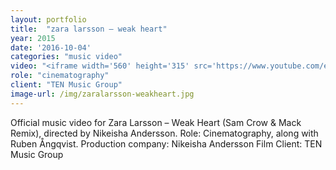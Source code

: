 ```yaml
---
layout: portfolio
title:  "zara larsson – weak heart"
year: 2015
date: '2016-10-04'
categories: "music video"
video: "<iframe width='560' height='315' src='https://www.youtube.com/embed/iWJYon-Bhvs' frameborder='0' allowfullscreen></iframe>"
role: "cinematography"
client: "TEN Music Group"
image-url: /img/zaralarsson-weakheart.jpg
---
```


Official music video for Zara Larsson – Weak Heart (Sam Crow & Mack Remix), directed by Nikeisha Andersson.
Role: Cinematography, along with Ruben Ångqvist.
Production company: Nikeisha Andersson Film
Client: TEN Music Group